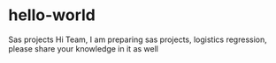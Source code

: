 # hello-world
Sas projects
Hi Team,
I am preparing sas projects, logistics regression, please share your knowledge in it as well

